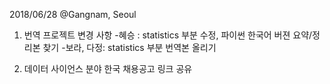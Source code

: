 2018/06/28 @Gangnam, Seoul

1. 번역 프로젝트 변경 사항
-혜승 : statistics 부분 수정, 파이썬 한국어 버젼 요약/정리본 찾기 
-보라, 다정: statistics 부분 번역본 올리기

2. 데이터 사이언스 분야 한국 채용공고 링크 공유


